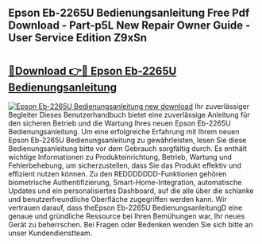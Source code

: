 ## Epson Eb-2265U Bedienungsanleitung Free Pdf Download - Part-p5L New Repair Owner Guide - User Service Edition Z9xSn

# <h2><a href="http://df5iw97.blite.top/?on=Epson+Eb-2265U+Bedienungsanleitung">🔗Download 👉🔴 Epson Eb-2265U Bedienungsanleitung</a></h2>

[![Epson Eb-2265U Bedienungsanleitung new download](https://i.imgur.com/lujVjoI.png)](http://df5iw97.blite.top/?on=Epson+Eb-2265U+Bedienungsanleitung)
Ihr zuverlässiger Begleiter Dieses Benutzerhandbuch bietet eine zuverlässige Anleitung für den sicheren Betrieb und die Wartung Ihres neuen Epson Eb-2265U Bedienungsanleitung. Um eine erfolgreiche Erfahrung mit Ihrem neuen Epson Eb-2265U Bedienungsanleitung zu gewährleisten, lesen Sie diese Bedienungsanleitung bitte vor dem Gebrauch sorgfältig durch. Es enthält wichtige Informationen zu Produkteinrichtung, Betrieb, Wartung und Fehlerbehebung, um sicherzustellen, dass Sie das Produkt effektiv und effizient nutzen können. Zu den REDDDDDDD-Funktionen gehören biometrische Authentifizierung, Smart-Home-Integration, automatische Updates und ein personalisiertes Dashboard, auf die alle über die schlanke und benutzerfreundliche Oberfläche zugegriffen werden kann. Wir vertrauen darauf, dass theEpson Eb-2265U BedienungsanleitungD eine genaue und gründliche Ressource bei Ihren Bemühungen war, Ihr neues Gerät zu beherrschen. Bei Fragen oder Bedenken wenden Sie sich bitte an unser Kundendienstteam.

